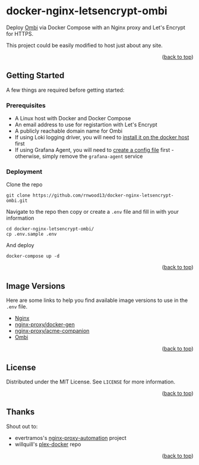 # docker-nginx-letsencrypt-ombi

Deploy [Ombi](https://ombi.io/) via Docker Compose with an Nginx proxy and Let's Encrypt for HTTPS.

This project could be easily modified to host just about any site.

<p align="right">(<a href="#top">back to top</a>)</p>

## Getting Started

A few things are required before getting started:

### Prerequisites

- A Linux host with Docker and Docker Compose
- An email address to use for registartion with Let's Encrypt
- A publicly reachable domain name for Ombi
- If using Loki logging driver, you will need to [install it on the docker host](https://grafana.com/docs/loki/latest/clients/docker-driver/#installing) first
- If using Grafana Agent, you will need to [create a config file](https://grafana.com/docs/agent/latest/configuration/create-config-file/) first - otherwise, simply remove the `grafana-agent` service

### Deployment

Clone the repo

```
git clone https://github.com/rnwood13/docker-nginx-letsencrypt-ombi.git
```

Navigate to the repo then copy or create a `.env` file and fill in with your information

```
cd docker-nginx-letsencrypt-ombi/
cp .env.sample .env
```

And deploy

```
docker-compose up -d
```

<p align="right">(<a href="#top">back to top</a>)</p>

## Image Versions

Here are some links to help you find available image versions to use in the `.env` file.

- [Nginx](https://hub.docker.com/_/nginx?tab=tags)
- [nginx-proxy/docker-gen](https://github.com/nginx-proxy/docker-gen/releases)
- [nginx-proxy/acme-companion](https://github.com/nginx-proxy/acme-companion/releases)
- [Ombi](https://github.com/Ombi-app/Ombi/releases)

<p align="right">(<a href="#top">back to top</a>)</p>

## License

Distributed under the MIT License. See `LICENSE` for more information.

<p align="right">(<a href="#top">back to top</a>)</p>

## Thanks

Shout out to:

- evertramos's [nginx-proxy-automation](https://github.com/evertramos/nginx-proxy-automation) project
- willquill's [plex-docker](https://github.com/willquill/plex-docker) repo

<p align="right">(<a href="#top">back to top</a>)</p>
